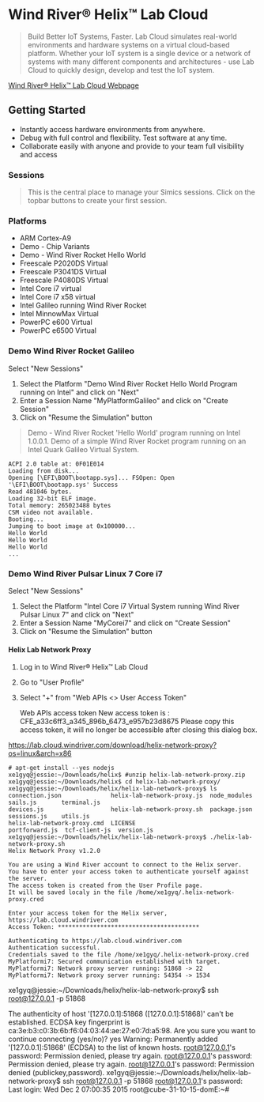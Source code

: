 Wind River® Helix™ Lab Cloud
==

> Build Better IoT Systems, Faster. Lab Cloud simulates real-world environments and hardware systems on a virtual cloud-based platform. Whether your IoT system is a single device or a network of systems with many different components and architectures - use Lab Cloud to quickly design, develop and test the IoT system.

[Wind River® Helix™ Lab Cloud Webpage](https://lab.cloud.windriver.com/)

## Getting Started

- Instantly access hardware environments from anywhere.
- Debug with full control and flexibility. Test software at any time.
- Collaborate easily with anyone and provide to your team full visibility and access

### Sessions

> This is the central place to manage your Simics sessions. Click on the topbar buttons to create your first session.

### Platforms

- ARM Cortex-A9
- Demo - Chip Variants
- Demo - Wind River Rocket Hello World
- Freescale P2020DS Virtual
- Freescale P3041DS Virtual
- Freescale P4080DS Virtual 
- Intel Core i7 virtual
- Intel Core i7 x58 virtual
- Intel Galileo running Wind River Rocket
- Intel MinnowMax Virtual
- PowerPC e600 Virtual
- PowerPC e6500 Virtual

### Demo Wind River Rocket Galileo

Select "New Sessions"

1. Select the Platform "Demo Wind River Rocket Hello World Program running on Intel" and click on "Next"
2. Enter a Session Name "MyPlatformGalileo" and click on "Create Session"
3. Click on "Resume the Simulation" button

> Demo - Wind River Rocket 'Hello World' program running on Intel 1.0.0.1. Demo of a simple Wind River Rocket program running on an Intel Quark Galileo Virtual System.

    ACPI 2.0 table at: 0F01E014                       
    Loading from disk...   
    Opening [\EFI\BOOT\bootapp.sys]... FSOpen: Open '\EFI\BOOT\bootapp.sys' Success
    Read 481046 bytes.
    Loading 32-bit ELF image.
    Total memory: 265023488 bytes
    CSM video not available.                       
    Booting...        
    Jumping to boot image at 0x100000...
    Hello World
    Hello World
    Hello World
    ...

### Demo Wind River Pulsar Linux 7 Core i7

Select "New Sessions"

1. Select the Platform "Intel Core i7 Virtual System running Wind River Pulsar Linux 7" and click on "Next"
2. Enter a Session Name "MyCorei7" and click on "Create Session"
3. Click on "Resume the Simulation" button



#### Helix Lab Network Proxy

1. Log in to Wind River® Helix™ Lab Cloud
2. Go to "User Profile"
3. Select "+" from "Web APIs <> User Access Token"

    Web APIs access token
    New access token is : 
    CFE_a33c6ff3_a345_896b_6473_e957b23d8675
    Please copy this access token, it will no longer be accessible after closing this dialog box.
    
https://lab.cloud.windriver.com/download/helix-network-proxy?os=linux&arch=x86

    # apt-get install --yes nodejs
    xe1gyq@jessie:~/Downloads/helix$ #unzip helix-lab-network-proxy.zip 
    xe1gyq@jessie:~/Downloads/helix$ cd helix-lab-network-proxy/
    xe1gyq@jessie:~/Downloads/helix/helix-lab-network-proxy$ ls
    connection.json              helix-lab-network-proxy.js  node_modules    sails.js       terminal.js
    devices.js                   helix-lab-network-proxy.sh  package.json    sessions.js    utils.js
    helix-lab-network-proxy.cmd  LICENSE                     portforward.js  tcf-client-js  version.js
    xe1gyq@jessie:~/Downloads/helix/helix-lab-network-proxy$ ./helix-lab-network-proxy.sh 
    Helix Network Proxy v1.2.0
    
    You are using a Wind River account to connect to the Helix server.
    You have to enter your access token to authenticate yourself against the server.
    The access token is created from the User Profile page.
    It will be saved localy in the file /home/xe1gyq/.helix-network-proxy.cred
    
    Enter your access token for the Helix server, https://lab.cloud.windriver.com
    Access Token: ****************************************
    
    Authenticating to https://lab.cloud.windriver.com
    Authentication successful.
    Credentials saved to the file /home/xe1gyq/.helix-network-proxy.cred
    MyPlatformi7: Secured communication established with target.
    MyPlatformi7: Network proxy server running: 51868 -> 22
    MyPlatformi7: Network proxy server running: 54354 -> 1534


xe1gyq@jessie:~/Downloads/helix/helix-lab-network-proxy$ ssh root@127.0.0.1 -p 51868

The authenticity of host '[127.0.0.1]:51868 ([127.0.0.1]:51868)' can't be established.
ECDSA key fingerprint is ca:3e:b3:c0:3b:6b:f6:04:03:44:ae:27:e0:7d:a5:98.
Are you sure you want to continue connecting (yes/no)? yes
Warning: Permanently added '[127.0.0.1]:51868' (ECDSA) to the list of known hosts.
root@127.0.0.1's password: 
Permission denied, please try again.
root@127.0.0.1's password: 
Permission denied, please try again.
root@127.0.0.1's password: 
Permission denied (publickey,password).
xe1gyq@jessie:~/Downloads/helix/helix-lab-network-proxy$ ssh root@127.0.0.1 -p 51868
root@127.0.0.1's password: 
Last login: Wed Dec  2 07:00:35 2015
root@cube-31-10-15-domE:~# 
